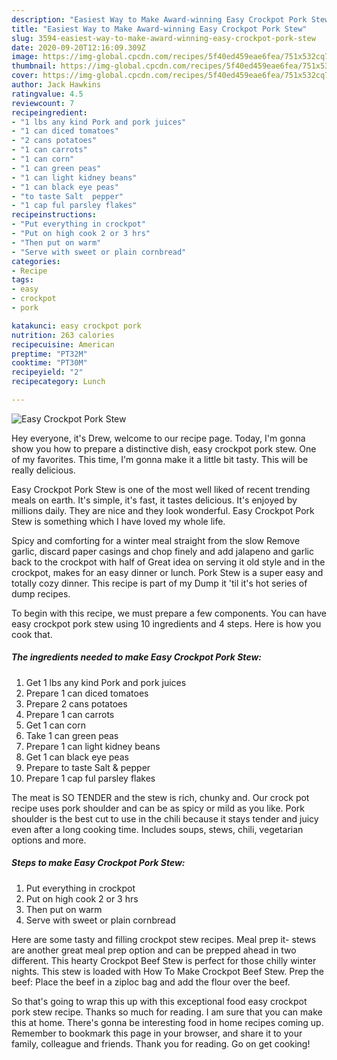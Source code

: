 ```yaml
---
description: "Easiest Way to Make Award-winning Easy Crockpot Pork Stew"
title: "Easiest Way to Make Award-winning Easy Crockpot Pork Stew"
slug: 3594-easiest-way-to-make-award-winning-easy-crockpot-pork-stew
date: 2020-09-20T12:16:09.309Z
image: https://img-global.cpcdn.com/recipes/5f40ed459eae6fea/751x532cq70/easy-crockpot-pork-stew-recipe-main-photo.jpg
thumbnail: https://img-global.cpcdn.com/recipes/5f40ed459eae6fea/751x532cq70/easy-crockpot-pork-stew-recipe-main-photo.jpg
cover: https://img-global.cpcdn.com/recipes/5f40ed459eae6fea/751x532cq70/easy-crockpot-pork-stew-recipe-main-photo.jpg
author: Jack Hawkins
ratingvalue: 4.5
reviewcount: 7
recipeingredient:
- "1 lbs any kind Pork and pork juices"
- "1 can diced tomatoes"
- "2 cans potatoes"
- "1 can carrots"
- "1 can corn"
- "1 can green peas"
- "1 can light kidney beans"
- "1 can black eye peas"
- "to taste Salt  pepper"
- "1 cap ful parsley flakes"
recipeinstructions:
- "Put everything in crockpot"
- "Put on high cook 2 or 3 hrs"
- "Then put on warm"
- "Serve with sweet or plain cornbread"
categories:
- Recipe
tags:
- easy
- crockpot
- pork

katakunci: easy crockpot pork 
nutrition: 263 calories
recipecuisine: American
preptime: "PT32M"
cooktime: "PT30M"
recipeyield: "2"
recipecategory: Lunch

---
```



![Easy Crockpot Pork Stew](https://img-global.cpcdn.com/recipes/5f40ed459eae6fea/751x532cq70/easy-crockpot-pork-stew-recipe-main-photo.jpg)

Hey everyone, it's Drew, welcome to our recipe page. Today, I'm gonna show you how to prepare a distinctive dish, easy crockpot pork stew. One of my favorites. This time, I'm gonna make it a little bit tasty. This will be really delicious.

Easy Crockpot Pork Stew is one of the most well liked of recent trending meals on earth. It's simple, it's fast, it tastes delicious. It's enjoyed by millions daily. They are nice and they look wonderful. Easy Crockpot Pork Stew is something which I have loved my whole life.

Spicy and comforting for a winter meal straight from the slow Remove garlic, discard paper casings and chop finely and add jalapeno and garlic back to the crockpot with half of Great idea on serving it old style and in the crockpot, makes for an easy dinner or lunch. Pork Stew is a super easy and totally cozy dinner. This recipe is part of my Dump it &#39;til it&#39;s hot series of dump recipes.


To begin with this recipe, we must prepare a few components. You can have easy crockpot pork stew using 10 ingredients and 4 steps. Here is how you cook that.

<!--inarticleads1-->

##### The ingredients needed to make Easy Crockpot Pork Stew:

1. Get 1 lbs any kind Pork and pork juices
1. Prepare 1 can diced tomatoes
1. Prepare 2 cans potatoes
1. Prepare 1 can carrots
1. Get 1 can corn
1. Take 1 can green peas
1. Prepare 1 can light kidney beans
1. Get 1 can black eye peas
1. Prepare to taste Salt &amp; pepper
1. Prepare 1 cap ful parsley flakes


The meat is SO TENDER and the stew is rich, chunky and. Our crock pot recipe uses pork shoulder and can be as spicy or mild as you like. Pork shoulder is the best cut to use in the chili because it stays tender and juicy even after a long cooking time. Includes soups, stews, chili, vegetarian options and more. 

<!--inarticleads2-->

##### Steps to make Easy Crockpot Pork Stew:

1. Put everything in crockpot
1. Put on high cook 2 or 3 hrs
1. Then put on warm
1. Serve with sweet or plain cornbread


Here are some tasty and filling crockpot stew recipes. Meal prep it- stews are another great meal prep option and can be prepped ahead in two different. This hearty Crockpot Beef Stew is perfect for those chilly winter nights. This stew is loaded with How To Make Crockpot Beef Stew. Prep the beef: Place the beef in a ziploc bag and add the flour over the beef. 

So that's going to wrap this up with this exceptional food easy crockpot pork stew recipe. Thanks so much for reading. I am sure that you can make this at home. There's gonna be interesting food in home recipes coming up. Remember to bookmark this page in your browser, and share it to your family, colleague and friends. Thank you for reading. Go on get cooking!
